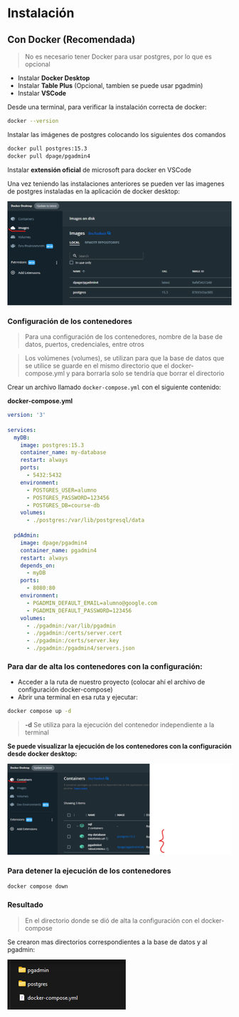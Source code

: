# Instalación

## Con Docker (Recomendada)

> No es necesario tener Docker para usar postgres, por lo que es opcional

- Instalar **Docker Desktop**
- Instalar **Table Plus** (Opcional, tambien se puede usar pgadmin)
- Instalar **VSCode**

Desde una terminal, para verificar la instalación correcta de docker:

```bash
docker --version
```

Instalar las imágenes de postgres colocando los siguientes dos comandos

```bash
docker pull postgres:15.3
docker pull dpage/pgadmin4
```

Instalar **extensión oficial** de microsoft para docker en VSCode

Una vez teniendo las instalaciones anteriores se pueden ver las imagenes de postgres instaladas en la aplicación de docker desktop:

![](./img/1.%20docker_imgs.png)


### Configuración de los contenedores

> Para una configuración de los contenedores, nombre de la base de datos, puertos, credenciales, entre otros

> Los volúmenes (volumes), se utilizan para que la base de datos que se utilice se guarde en el mismo directorio que el docker-compose.yml y para borrarla solo se tendría que borrar el directorio

Crear un archivo llamado `docker-compose.yml` con el siguiente contenido:

**docker-compose.yml**

```yml
version: '3'

services:
  myDB:
    image: postgres:15.3
    container_name: my-database
    restart: always
    ports:
      - 5432:5432
    environment:
      - POSTGRES_USER=alumno
      - POSTGRES_PASSWORD=123456
      - POSTGRES_DB=course-db
    volumes:
      - ./postgres:/var/lib/postgresql/data
  
  pdAdmin:
    image: dpage/pgadmin4
    container_name: pgadmin4
    restart: always
    depends_on:
      - myDB
    ports:
      - 8080:80
    environment:
      - PGADMIN_DEFAULT_EMAIL=alumno@google.com
      - PGADMIN_DEFAULT_PASSWORD=123456
    volumes:
      - ./pgadmin:/var/lib/pgadmin
      - ./pgadmin:/certs/server.cert
      - ./pgadmin:/certs/server.key
      - ./pgadmin:/pgadmin4/servers.json
```

### Para dar de alta los contenedores con la configuración:

- Acceder a la ruta de nuestro proyecto (colocar ahí el archivo de configuración docker-compose)
- Abrir una terminal en esa ruta y ejecutar:

```bash
docker compose up -d
```

> **-d** Se utiliza para la ejecución del contenedor independiente a la terminal


**Se puede visualizar la ejecución de los contenedores con la configuración desde docker desktop:**

![](./img/2.%20docker_containers.png)

### Para detener la ejecución de los contenedores

```bash
docker compose down
```

### Resultado

> En el directorio donde se dió de alta la configuración con el docker-compose

Se crearon mas directorios correspondientes a la base de datos y al pgadmin:

![](./img/3.%20Proyecto_postgres.png)


